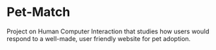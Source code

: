 # Pet-Match
Project on Human Computer Interaction that studies how users would respond to a well-made, user friendly website for pet adoption.
